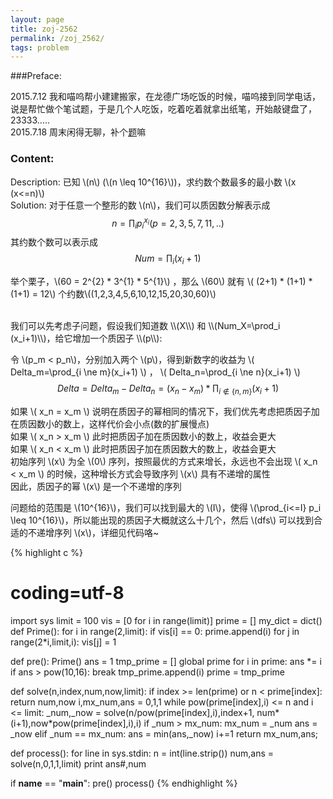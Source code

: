 ```yaml
---
layout: page
title: zoj-2562
permalink: /zoj_2562/
tags: problem
---
```


<script type="text/javascript" src="http://cdn.mathjax.org/mathjax/latest/MathJax.js?config=default"></script>

###Preface:

2015.7.12 我和喵呜帮小建建搬家，在龙德广场吃饭的时候，喵呜接到同学电话，说是帮忙做个笔试题，于是几个人吃饭，吃着吃着就拿出纸笔，开始敲键盘了，23333.....   
2015.7.18 周末闲得无聊，补个[题](http://acm.zju.edu.cn/onlinejudge/showProblem.do?problemId=1562)嘛


### Content:
Description:
已知 \\(n\\) (\\(n \leq 10^{16}\\))，求约数个数最多的最小数 \\(x (x<=n)\\)   
Solution:
对于任意一个整形的数 \\(n\\)，我们可以质因数分解表示成   
$$
n=\prod_i p_i^{x_i} (p=2,3,5,7,11,..)
$$
其约数个数可以表示成   
$$
    Num=\prod_i (x_i+1)
$$

举个栗子，\\(60 = 2^{2} * 3^{1} * 5^{1}\\) ，那么 \\(60\\) 就有 \\( (2+1) * (1+1) * (1+1) = 12\\) 个约数\\((1,2,3,4,5,6,10,12,15,20,30,60)\\)   

<br>
我们可以先考虑子问题，假设我们知道数 \\(X\\) 和 \\(Num_X=\prod_i (x_i+1)\\)，给它增加一个质因子 \\(p\\):   

令 \\(p_m < p_n\\)，分别加入两个 \\(p\\)，得到新数字的收益为 \\( Delta_m=\prod\_{i \ne m}(x_i+1) \\) ， \\( Delta_n=\prod\_{i \ne n}(x_i+1) \\)   
$$
    Delta=Delta_m-Delta_n
    =(x_n-x_m)*\prod_{i\not\in\{n,m\}}(x_i+1)
$$

如果 \\( x_n = x_m \\) 说明在质因子的幂相同的情况下，我们优先考虑把质因子加在质因数小的数上，这样代价会小点(数的扩展慢点)    
如果 \\( x_n > x_m \\) 此时把质因子加在质因数小的数上，收益会更大   
如果 \\( x_n < x_m \\) 此时把质因子加在质因数大的数上，收益会更大   
初始序列 \\(x\\) 为全 \\(0\\) 序列，按照最优的方式来增长，永远也不会出现 \\( x_n < x_m \\) 的时候，这种增长方式会导致序列 \\(x\\) 具有不递增的属性  
因此，质因子的幂 \\(x\\) 是一个不递增的序列    

问题给的范围是 \\(10^{16}\\)，我们可以找到最大的 \\(I\\)，使得 \\(\prod_{i<=I} p_i \leq 10^{16}\\)，所以能出现的质因子大概就这么十几个，然后 \\(dfs\\) 可以找到合适的不递增序列 \\(x\\)，详细见代码咯~   

{% highlight c %}
# coding=utf-8
import sys
limit = 100
vis = [0 for i in range(limit)]
prime = []
my_dict = dict()
def Prime():
	for i in range(2,limit):
		if vis[i] == 0:
			prime.append(i)
			for j in range(2*i,limit,i):
				vis[j] = 1

def pre():
	Prime()
	ans = 1
	tmp_prime = []
	global prime
	for i in prime:
		ans *= i
		if ans > pow(10,16):
			break
		tmp_prime.append(i)
	prime = tmp_prime

def solve(n,index,num,now,limit):
	if index >= len(prime) or n < prime[index]:
		return num,now
	i,mx_num,ans = 0,1,1
	while pow(prime[index],i) <= n and i <= limit:
		_num,_now = solve(n/pow(prime[index],i),index+1,
			num*(i+1),now*pow(prime[index],i),i)
		if _num > mx_num:
			mx_num = _num
			ans = _now
		elif _num == mx_num:
			ans = min(ans,_now)
		i+=1
	return mx_num,ans;

def process():
	for line in sys.stdin:
		n = int(line.strip())
		num,ans = solve(n,0,1,1,limit)
		print ans#,num

if __name__ == "__main__":
	pre()
	process()
{% endhighlight %}